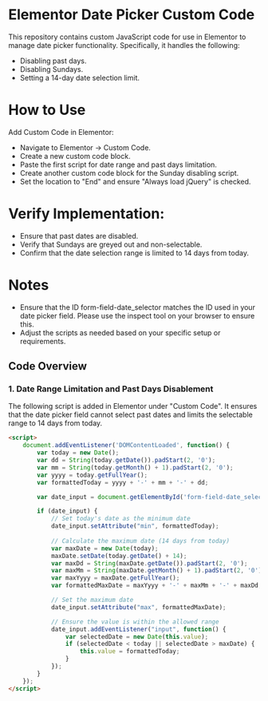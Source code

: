 # Elementor Date Picker Custom Code

This repository contains custom JavaScript code for use in Elementor to manage date picker functionality. Specifically, it handles the following:

- Disabling past days.
- Disabling Sundays.
- Setting a 14-day date selection limit.

# How to Use
Add Custom Code in Elementor:

- Navigate to Elementor -> Custom Code.
- Create a new custom code block.
- Paste the first script for date range and past days limitation.
- Create another custom code block for the Sunday disabling script.
- Set the location to "End" and ensure "Always load jQuery" is checked.

# Verify Implementation:

- Ensure that past dates are disabled.
- Verify that Sundays are greyed out and non-selectable.
- Confirm that the date selection range is limited to 14 days from today.

# Notes
- Ensure that the ID form-field-date_selector matches the ID used in your date picker field. Please use the inspect tool on your browser to ensure this.
- Adjust the scripts as needed based on your specific setup or requirements.  

## Code Overview

### 1. Date Range Limitation and Past Days Disablement

The following script is added in Elementor under "Custom Code". It ensures that the date picker field cannot select past dates and limits the selectable range to 14 days from today.

```html
<script>
    document.addEventListener('DOMContentLoaded', function() {
        var today = new Date();
        var dd = String(today.getDate()).padStart(2, '0');
        var mm = String(today.getMonth() + 1).padStart(2, '0');
        var yyyy = today.getFullYear();
        var formattedToday = yyyy + '-' + mm + '-' + dd;

        var date_input = document.getElementById('form-field-date_selector'); // Correct ID

        if (date_input) {
            // Set today's date as the minimum date
            date_input.setAttribute("min", formattedToday);
            
            // Calculate the maximum date (14 days from today)
            var maxDate = new Date(today);
            maxDate.setDate(today.getDate() + 14);
            var maxDd = String(maxDate.getDate()).padStart(2, '0');
            var maxMm = String(maxDate.getMonth() + 1).padStart(2, '0');
            var maxYyyy = maxDate.getFullYear();
            var formattedMaxDate = maxYyyy + '-' + maxMm + '-' + maxDd;

            // Set the maximum date
            date_input.setAttribute("max", formattedMaxDate);

            // Ensure the value is within the allowed range
            date_input.addEventListener("input", function() {
                var selectedDate = new Date(this.value);
                if (selectedDate < today || selectedDate > maxDate) {
                    this.value = formattedToday;
                }
            });
        }
    });
</script>
